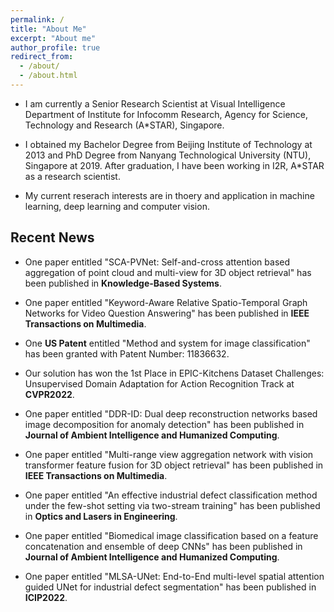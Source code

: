 ```yaml
---
permalink: /
title: "About Me"
excerpt: "About me"
author_profile: true
redirect_from: 
  - /about/
  - /about.html
---
```


- I am currently a Senior Research Scientist at Visual Intelligence Department of Institute for Infocomm Research, Agency for Science, Technology and Research (A*STAR), Singapore. 

- I obtained my Bachelor Degree from Beijing Institute of Technology at 2013 and PhD Degree from Nanyang Technological University (NTU), Singapore at 2019. After graduation, I have been working in I2R, A*STAR as a research scientist.

- My current reserach interests are in thoery and application in machine learning, deep learning and computer vision.

## Recent News
- One paper entitled "SCA-PVNet: Self-and-cross attention based aggregation of point cloud and multi-view for 3D object retrieval" has been published in **Knowledge-Based Systems**.
  
- One paper entitled "Keyword-Aware Relative Spatio-Temporal Graph Networks for Video Question Answering" has been published in **IEEE Transactions on Multimedia**.
  
- One **US Patent** entitled "Method and system for image classification" has been granted with Patent Number: 11836632.
  
- Our solution has won the 1st Place in EPIC-Kitchens Dataset Challenges: Unsupervised
Domain Adaptation for Action Recognition Track at **CVPR2022**.

- One paper entitled "DDR-ID: Dual deep reconstruction networks based image decomposition for anomaly detection" has been published in **Journal of Ambient Intelligence and Humanized Computing**.
  
- One paper entitled "Multi-range view aggregation network with vision transformer feature fusion for 3D object retrieval" has been published in **IEEE Transactions on Multimedia**.
  
- One paper entitled "An effective industrial defect classification method under the few-shot setting via two-stream training" has been published in **Optics and Lasers in Engineering**.
  
- One paper entitled "Biomedical image classification based on a feature concatenation and ensemble of deep CNNs" has been published in **Journal of Ambient Intelligence and Humanized Computing**.

- One paper entitled "MLSA-UNet: End-to-End multi-level spatial attention guided UNet for industrial defect segmentation" has been published in **ICIP2022**.

